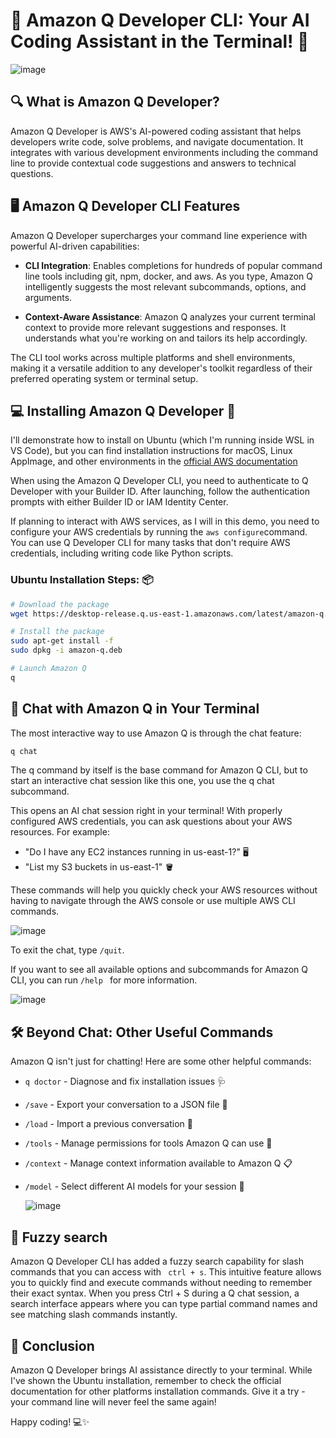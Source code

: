 # 🤖 Amazon Q Developer CLI: Your AI Coding Assistant in the Terminal! 🚀

![image](https://github.com/user-attachments/assets/95454bb3-5d5a-4d39-b112-ccf1e928e686)


## 🔍 What is Amazon Q Developer?

Amazon Q Developer is AWS's AI-powered coding assistant that helps developers write code, solve problems, and navigate documentation. It integrates with various development environments including the command line to provide contextual code suggestions and answers to technical questions.

## 🖥️ Amazon Q Developer CLI Features

Amazon Q Developer supercharges your command line experience with powerful AI-driven capabilities:

- **CLI Integration**: Enables completions for hundreds of popular command line tools including git, npm, docker, and aws. As you type, Amazon Q intelligently suggests the most relevant subcommands, options, and arguments.

- **Context-Aware Assistance**: Amazon Q analyzes your current terminal context to provide more relevant suggestions and responses. It understands what you're working on and tailors its help accordingly.

The CLI tool works across multiple platforms and shell environments, making it a versatile addition to any developer's toolkit regardless of their preferred operating system or terminal setup.

## 💻 Installing Amazon Q Developer 🐧

I'll demonstrate how to install on Ubuntu (which I'm running inside WSL in VS Code), but you can find installation instructions for macOS, Linux AppImage, and other environments in the [official AWS documentation](https://docs.aws.amazon.com/amazonq/latest/qdeveloper-ug/command-line-installing.html)

When using the Amazon Q Developer CLI, you need to authenticate to Q Developer with your Builder ID. After launching, follow the authentication prompts with either Builder ID or IAM Identity Center.

If planning to interact with AWS services, as I will in this demo, you need to configure your AWS credentials by running the  ``` aws configure ```command.
 You can use Q Developer CLI for many tasks that don't require AWS credentials, including writing code like Python scripts.


### Ubuntu Installation Steps: 📦

```bash
# Download the package
wget https://desktop-release.q.us-east-1.amazonaws.com/latest/amazon-q.deb

# Install the package
sudo apt-get install -f
sudo dpkg -i amazon-q.deb

# Launch Amazon Q
q
```

## 💬 Chat with Amazon Q in Your Terminal

The most interactive way to use Amazon Q is through the chat feature:

```bash
q chat
```
The q command by itself is the base command for Amazon Q CLI, 
but to start an interactive chat session like this one, you use the q chat subcommand.

This opens an AI chat session right in your terminal! With properly configured AWS credentials, you can ask questions about your AWS resources. For example:

- "Do I have any EC2 instances running in us-east-1?" 🖥️
- "List my S3 buckets in us-east-1" 🪣

These commands will help you quickly check your AWS resources without having to navigate through the AWS console or use multiple AWS CLI commands.


![image](https://github.com/user-attachments/assets/18d244ee-7a41-4afd-ab25-4adc9267cb44)


To exit the chat, type `/quit`. 

If you want to see all available options and subcommands for Amazon Q CLI, you can run ```/help ``` for more 
information.

![image](https://github.com/user-attachments/assets/b3173b85-703d-4290-83aa-8843180b1ebe)


## 🛠️ Beyond Chat: Other Useful Commands

Amazon Q isn't just for chatting! Here are some other helpful commands:

- `q doctor` - Diagnose and fix installation issues 🩺
- `/save` - Export your conversation to a JSON file 💾
- `/load` - Import a previous conversation 📂
- `/tools` - Manage permissions for tools Amazon Q can use 🔨
- `/context` - Manage context information available to Amazon Q 📋
- `/model` - Select different AI models for your session 🧠

  ![image](https://github.com/user-attachments/assets/366882ae-594f-4a7f-afd3-7c46a5f19e09)

## 🧐 Fuzzy search

Amazon Q Developer CLI has added a fuzzy search capability for slash commands that you can access with ``` ctrl + s```. This intuitive feature allows you to quickly find and execute commands without needing to remember their exact syntax. When you press Ctrl + S during a Q chat session, a search interface appears where you can type partial command names and see matching slash commands instantly.



## 🎉 Conclusion

Amazon Q Developer brings AI assistance directly to your terminal. While I've shown the Ubuntu installation, remember to check the official documentation for other platforms installation commands. Give it a try - your command line will never feel the same again!

Happy coding! 💻✨
